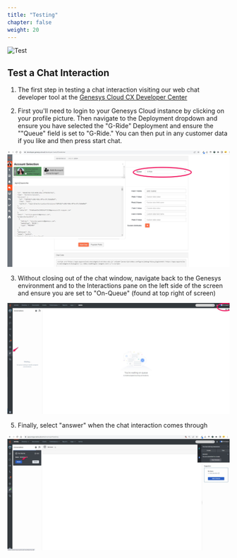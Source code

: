 ```yaml
---
title: "Testing"
chapter: false
weight: 20
---
```

![Test](/images/Webchat2-768x300.jpg)
## Test a Chat Interaction

1. The first step in testing a chat interaction visiting our web chat developer tool at the [Genesys Cloud CX Developer Center](https://developer.genesys.cloud/developer-tools/#/webchat)

2. First you'll need to login to your Genesys Cloud instance by clicking on your profile picture. Then navigate to the Deployment dropdown and ensure you have selected the "G-Ride" Deployment and ensure the ""Queue" field is set to "G-Ride." You can then put in any customer data if you like and then press start chat. 

![devcenter](/images/chatdev.jpg)

3. Without closing out of the chat window, navigate back to the Genesys environment and to the Interactions pane on the left side of the screen and ensure you are set to "On-Queue" (found at top right of screen)

![interactionspane](/images/interactionpane.jpg)

5. Finally, select "answer" when the chat interaction comes through

![incomingchat](/images/incomingchat.jpg)